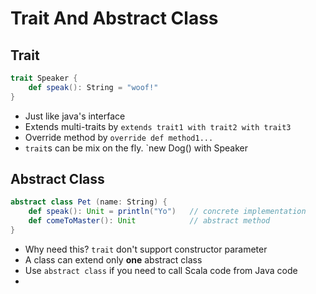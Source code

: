 # Trait And Abstract Class

## Trait

```scala
trait Speaker {
    def speak(): String = "woof!"
}
```

- Just like java's interface
- Extends multi-traits by `extends trait1 with trait2 with trait3`
- Override method by `override def method1...`
- `trait`s can be mix on the fly. `new Dog() with Speaker

## Abstract Class

```scala
abstract class Pet (name: String) {
    def speak(): Unit = println("Yo")   // concrete implementation
    def comeToMaster(): Unit            // abstract method
}
```

- Why need this? `trait` don't support constructor parameter
- A class can extend only **one** abstract class
- Use `abstract class` if you need to call Scala code from Java code
- 